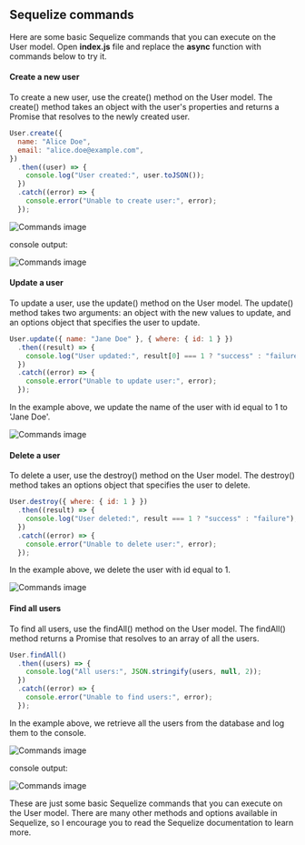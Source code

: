 ## Sequelize commands

Here are some basic Sequelize commands that you can execute on the User model. Open **index.js** file and replace the **async** function with commands below to try it.

#### Create a new user

To create a new user, use the create() method on the User model. The create() method takes an object with the user's properties and returns a Promise that resolves to the newly created user.

```javascript
User.create({
  name: "Alice Doe",
  email: "alice.doe@example.com",
})
  .then((user) => {
    console.log("User created:", user.toJSON());
  })
  .catch((error) => {
    console.error("Unable to create user:", error);
  });
```

![Commands image](/Articles/BackEnd/SQLite/commands1.png)

console output:

![Commands image](/Articles/BackEnd/SQLite/commands2.png)

#### Update a user

To update a user, use the update() method on the User model. The update() method takes two arguments: an object with the new values to update, and an options object that specifies the user to update.

```javascript
User.update({ name: "Jane Doe" }, { where: { id: 1 } })
  .then((result) => {
    console.log("User updated:", result[0] === 1 ? "success" : "failure");
  })
  .catch((error) => {
    console.error("Unable to update user:", error);
  });
```

In the example above, we update the name of the user with id equal to 1 to 'Jane Doe'.

![Commands image](/Articles/BackEnd/SQLite/commands3.png)

#### Delete a user

To delete a user, use the destroy() method on the User model. The destroy() method takes an options object that specifies the user to delete.

```javascript
User.destroy({ where: { id: 1 } })
  .then((result) => {
    console.log("User deleted:", result === 1 ? "success" : "failure");
  })
  .catch((error) => {
    console.error("Unable to delete user:", error);
  });
```

In the example above, we delete the user with id equal to 1.

![Commands image](/Articles/BackEnd/SQLite/commands4.png)

#### Find all users

To find all users, use the findAll() method on the User model. The findAll() method returns a Promise that resolves to an array of all the users.

```javascript
User.findAll()
  .then((users) => {
    console.log("All users:", JSON.stringify(users, null, 2));
  })
  .catch((error) => {
    console.error("Unable to find users:", error);
  });
```

In the example above, we retrieve all the users from the database and log them to the console.

![Commands image](/Articles/BackEnd/SQLite/commands5.png)

console output:

![Commands image](/Articles/BackEnd/SQLite/commands6.png)

These are just some basic Sequelize commands that you can execute on the User model. There are many other methods and options available in Sequelize, so I encourage you to read the Sequelize documentation to learn more.
